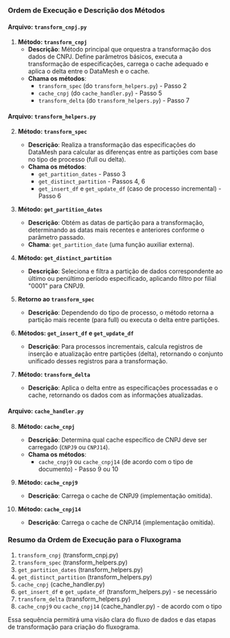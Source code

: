 
### Ordem de Execução e Descrição dos Métodos

#### Arquivo: `transform_cnpj.py`

1. **Método: `transform_cnpj`**
   - **Descrição**: Método principal que orquestra a transformação dos dados de CNPJ. Define parâmetros básicos, executa a transformação de especificações, carrega o cache adequado e aplica o delta entre o DataMesh e o cache.
   - **Chama os métodos**:
      - `transform_spec` (do `transform_helpers.py`) - Passo 2
      - `cache_cnpj` (do `cache_handler.py`) - Passo 5
      - `transform_delta` (do `transform_helpers.py`) - Passo 7

#### Arquivo: `transform_helpers.py`

2. **Método: `transform_spec`**
   - **Descrição**: Realiza a transformação das especificações do DataMesh para calcular as diferenças entre as partições com base no tipo de processo (full ou delta).
   - **Chama os métodos**:
      - `get_partition_dates` - Passo 3
      - `get_distinct_partition` - Passos 4, 6
      - `get_insert_df` e `get_update_df` (caso de processo incremental) - Passo 6

3. **Método: `get_partition_dates`**
   - **Descrição**: Obtém as datas de partição para a transformação, determinando as datas mais recentes e anteriores conforme o parâmetro passado.
   - **Chama**: `get_partition_date` (uma função auxiliar externa).

4. **Método: `get_distinct_partition`**
   - **Descrição**: Seleciona e filtra a partição de dados correspondente ao último ou penúltimo período especificado, aplicando filtro por filial "0001" para CNPJ9.

5. **Retorno ao `transform_spec`**
   - **Descrição**: Dependendo do tipo de processo, o método retorna a partição mais recente (para full) ou executa o delta entre partições.

6. **Métodos: `get_insert_df` e `get_update_df`**
   - **Descrição**: Para processos incrementais, calcula registros de inserção e atualização entre partições (delta), retornando o conjunto unificado desses registros para a transformação.
   
7. **Método: `transform_delta`**
   - **Descrição**: Aplica o delta entre as especificações processadas e o cache, retornando os dados com as informações atualizadas.

#### Arquivo: `cache_handler.py`

8. **Método: `cache_cnpj`**
   - **Descrição**: Determina qual cache específico de CNPJ deve ser carregado (`CNPJ9` ou `CNPJ14`).
   - **Chama os métodos**:
      - `cache_cnpj9` ou `cache_cnpj14` (de acordo com o tipo de documento) - Passo 9 ou 10

9. **Método: `cache_cnpj9`**
   - **Descrição**: Carrega o cache de CNPJ9 (implementação omitida).

10. **Método: `cache_cnpj14`**
    - **Descrição**: Carrega o cache de CNPJ14 (implementação omitida).

### Resumo da Ordem de Execução para o Fluxograma

1. `transform_cnpj` (transform_cnpj.py)
2. `transform_spec` (transform_helpers.py)
3. `get_partition_dates` (transform_helpers.py)
4. `get_distinct_partition` (transform_helpers.py)
5. `cache_cnpj` (cache_handler.py)
6. `get_insert_df` e `get_update_df` (transform_helpers.py) - se necessário
7. `transform_delta` (transform_helpers.py)
8. `cache_cnpj9` ou `cache_cnpj14` (cache_handler.py) - de acordo com o tipo

Essa sequência permitirá uma visão clara do fluxo de dados e das etapas de transformação para criação do fluxograma.
